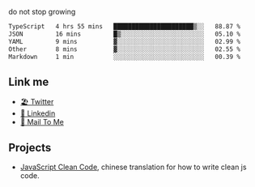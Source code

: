 do not stop growing


<!--START_SECTION:waka-->

```txt
TypeScript   4 hrs 55 mins   ██████████████████████▒░░   88.87 %
JSON         16 mins         █▒░░░░░░░░░░░░░░░░░░░░░░░   05.10 %
YAML         9 mins          ▓░░░░░░░░░░░░░░░░░░░░░░░░   02.99 %
Other        8 mins          ▓░░░░░░░░░░░░░░░░░░░░░░░░   02.55 %
Markdown     1 min           ░░░░░░░░░░░░░░░░░░░░░░░░░   00.39 %
```

<!--END_SECTION:waka-->

## Link me

- [🏖️ Twitter](https://twitter.com/yuetong3yu)
- [🧳 Linkedin](https://www.linkedin.com/in/yuetong3yu)
- [📧 Mail To Me](mailto:yuetong3yu@gmail.com)


## Projects 

- [JavaScript Clean Code](https://js-clean-code-cn.vercel.app/), chinese translation for how to write clean js code.
